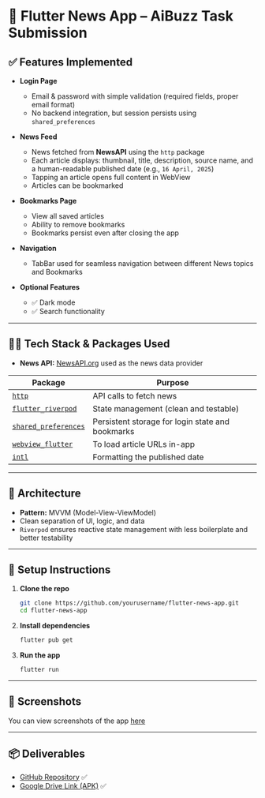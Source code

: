 # 📰 Flutter News App – AiBuzz Task Submission

## ✅ Features Implemented

- **Login Page**
  - Email & password with simple validation (required fields, proper email format)
  - No backend integration, but session persists using `shared_preferences`

- **News Feed**
  - News fetched from **NewsAPI** using the `http` package
  - Each article displays: thumbnail, title, description, source name, and a human-readable published date (e.g., `16 April, 2025`)
  - Tapping an article opens full content in WebView
  - Articles can be bookmarked

- **Bookmarks Page**
  - View all saved articles
  - Ability to remove bookmarks
  - Bookmarks persist even after closing the app

- **Navigation**
  - TabBar used for seamless navigation between different News topics and Bookmarks

- **Optional Features**
  - ✅ Dark mode
  - ✅ Search functionality

---

## 🧑‍💻 Tech Stack & Packages Used

- **News API:** [NewsAPI.org](https://newsapi.org/) used as the news data provider


| Package | Purpose |
|--------|---------|
| [`http`](https://pub.dev/packages/http) | API calls to fetch news |
| [`flutter_riverpod`](https://pub.dev/packages/flutter_riverpod) | State management (clean and testable) |
| [`shared_preferences`](https://pub.dev/packages/shared_preferences) | Persistent storage for login state and bookmarks |
| [`webview_flutter`](https://pub.dev/packages/webview_flutter) | To load article URLs in-app |
| [`intl`](https://pub.dev/packages/intl) | Formatting the published date |

---

## 🧱 Architecture

- **Pattern:** MVVM (Model-View-ViewModel)
- Clean separation of UI, logic, and data
- `Riverpod` ensures reactive state management with less boilerplate and better testability

---

## 🚀 Setup Instructions

1. **Clone the repo**
   ```bash
   git clone https://github.com/yourusername/flutter-news-app.git
   cd flutter-news-app
   ```

2. **Install dependencies**
   ```bash
   flutter pub get
   ```

3. **Run the app**
   ```bash
   flutter run
   ```

---

## 📸 Screenshots

You can view screenshots of the app [here](https://github.com/pranjay-t/skimz/tree/main/asset/screenshots)

---

## 📦 Deliverables

- [GitHub Repository](https://github.com/pranjay-t/skimz) ✅
- [Google Drive Link (APK)](https://drive.google.com/file/d/1zP0e0BRKtC4wc5n127SNLgZEH0jFLYru/view?usp=sharing) ✅

